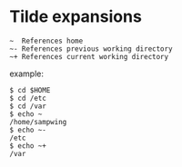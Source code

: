 # Tilde expansions

```
~  References home
~- References previous working directory
~+ References current working directory
```

example:
```
$ cd $HOME
$ cd /etc
$ cd /var
$ echo ~
/home/sampwing
$ echo ~-
/etc
$ echo ~+
/var
```
